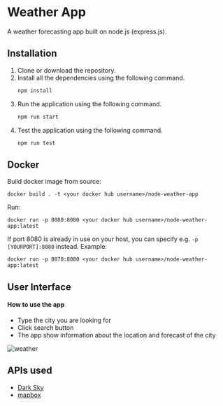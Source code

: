 # Weather App

A weather forecasting app built on node.js (express.js).

## Installation
1. Clone or download the repository.
2. Install all the dependencies using the following command.
   ```bash
   npm install
   ```
3. Run the application using the following command.
   ```bash
   npm run start
   ```
4. Test the application using the following command.
   ```bash
   npm run test
   ```
## Docker

Build docker image from source:
```
docker build . -t <your docker hub username>/node-weather-app
```

Run:
```
docker run -p 8080:8080 <your docker hub username>/node-weather-app:latest
```
If port 8080 is already in use on your host, you can specify e.g. `-p [YOURPORT]:8080` instead. Example:

```
docker run -p 8070:8080 <your docker hub username>/node-weather-app:latest
```

## User Interface
#### How to use the app
- Type the city you are looking for
- Click search button
- The app show information about the location and forecast of the city

![weather](screenshots/WeatherApp.gif)

## APIs used
- [Dark Sky](https://darksky.net/dev)
- [mapbox](https://www.mapbox.com/)
